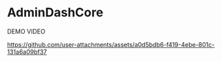 # AdminDashCore

DEMO VIDEO


https://github.com/user-attachments/assets/a0d5bdb6-f419-4ebe-801c-131a6a09bf37

